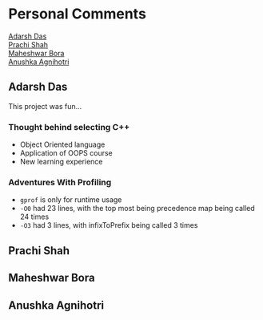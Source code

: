 # Personal Comments

[Adarsh Das](#adarsh-das)  
[Prachi Shah](#prachi-shah)  
[Maheshwar Bora](#maheshwar-bora)  
[Anushka Agnihotri](#anushka-agnihotri)  

## Adarsh Das

This project was fun...

### Thought behind selecting C++

- Object Oriented language
- Application of OOPS course
- New learning experience

### Adventures With Profiling

- `gprof` is only for runtime usage
- `-O0` had 23 lines, with the top most being precedence map being called 24 times
- `-O3` had 3 lines, with infixToPrefix being called 3 times 


## Prachi Shah

## Maheshwar Bora

## Anushka Agnihotri
